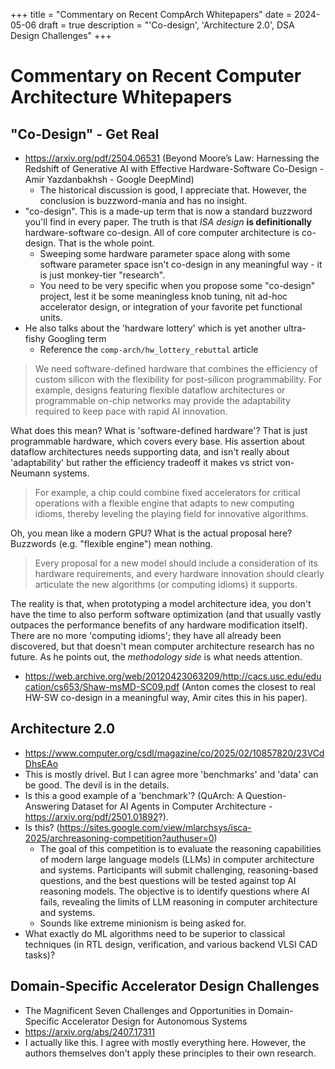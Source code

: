 +++
title = "Commentary on Recent CompArch Whitepapers"
date = 2024-05-06
draft = true
description = "'Co-design', 'Architecture 2.0', DSA Design Challenges"
+++

# Commentary on Recent Computer Architecture Whitepapers

## "Co-Design" - Get Real

- https://arxiv.org/pdf/2504.06531 (Beyond Moore’s Law: Harnessing the Redshift of Generative AI with Effective Hardware-Software Co-Design - Amir Yazdanbakhsh - Google DeepMind)
  - The historical discussion is good, I appreciate that. However, the conclusion is buzzword-mania and has no insight.
- "co-design". This is a made-up term that is now a standard buzzword you'll find in every paper. The truth is that *ISA design* **is definitionally** hardware-software co-design. All of core computer architecture is co-design. That is the whole point.
  - Sweeping some hardware parameter space along with some software parameter space isn't co-design in any meaningful way - it is just monkey-tier "research".
  - You need to be very specific when you propose some "co-design" project, lest it be some meaningless knob tuning, nit ad-hoc accelerator design, or integration of your favorite pet functional units.
- He also talks about the 'hardware lottery' which is yet another ultra-fishy Googling term
  - Reference the `comp-arch/hw_lottery_rebuttal` article

> We need software-defined hardware that combines the efficiency of custom silicon with the flexibility for post-silicon programmability. For example, designs featuring flexible dataflow architectures or programmable on-chip networks may provide the adaptability required to keep pace with rapid AI innovation.

What does this mean? What is 'software-defined hardware'? That is just programmable hardware, which covers every base. His assertion about dataflow architectures needs supporting data, and isn't really about 'adaptability' but rather the efficiency tradeoff it makes vs strict von-Neumann systems.

> For example, a chip could combine fixed accelerators for critical operations with a flexible engine that adapts to new computing idioms, thereby leveling the playing field for innovative algorithms.

Oh, you mean like a modern GPU? What is the actual proposal here? Buzzwords (e.g. "flexible engine") mean nothing.

> Every proposal for a new model should include a consideration of its hardware requirements, and every hardware innovation should clearly articulate the new algorithms (or computing idioms) it supports.

The reality is that, when prototyping a model architecture idea, you don't have the time to also perform software optimization (and that usually vastly outpaces the performance benefits of any hardware modification itself). There are no more 'computing idioms'; they have all already been discovered, but that doesn't mean computer architecture research has no future. As he points out, the *methodology side* is what needs attention.

- https://web.archive.org/web/20120423063209/http://cacs.usc.edu/education/cs653/Shaw-msMD-SC09.pdf (Anton comes the closest to real HW-SW co-design in a meaningful way, Amir cites this in his paper).

## Architecture 2.0

- https://www.computer.org/csdl/magazine/co/2025/02/10857820/23VCdDhsEAo
- This is mostly drivel. But I can agree more 'benchmarks' and 'data' can be good. The devil is in the details.
- Is this a good example of a 'benchmark'? (QuArch: A Question-Answering Dataset for AI Agents in Computer Architecture - https://arxiv.org/pdf/2501.01892?).
- Is this? (https://sites.google.com/view/mlarchsys/isca-2025/archreasoning-competition?authuser=0)
  - The goal of this competition is to evaluate the reasoning capabilities of modern large language models (LLMs) in computer architecture and systems. Participants will submit challenging, reasoning-based questions, and the best questions will be tested against top AI reasoning models. The objective is to identify questions where AI fails, revealing the limits of LLM reasoning in computer architecture and systems.
  - Sounds like extreme minionism is being asked for.
- What exactly do ML algorithms need to be superior to classical techniques (in RTL design, verification, and various backend VLSI CAD tasks)?

## Domain-Specific Accelerator Design Challenges

- The Magnificent Seven Challenges and Opportunities in Domain-Specific Accelerator Design for Autonomous Systems
- https://arxiv.org/abs/2407.17311
- I actually like this. I agree with mostly everything here. However, the authors themselves don't apply these principles to their own research.
